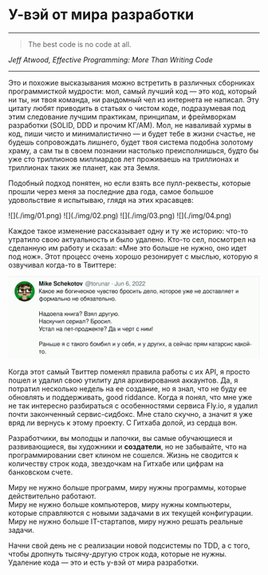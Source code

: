 # У-вэй от мира разработки

***

> The best code is no code at all.

<cite>Jeff Atwood, Effective Programming: More Than Writing Code</cite>

***

Это и похожие высказывания можно встретить в различных сборниках программисткой мудрости: мол, самый лучший код — это код, который ни ты, ни твоя команда, ни рандомный чел из интернета не написал. Эту цитату любят приводить в статьях о чистом коде, подразумевая под этим следование лучшим практикам, принципам, и фреймворкам разработки (SOLID, DDD и прочим КГ/АМ). Мол, не наваливай хурмы в код, пиши чисто и минималистично — и будет тебе в жизни счастье, не будешь сопровождать лишнего, будет твоя система подобна золотому храму, а сам ты в своем познании настолько преисполнишься, будто бы уже сто триллионов миллиардов лет проживаешь на триллионах и триллионах таких же планет, как эта Земля.

Подобный подход понятен, но если взять все пулл-реквесты, которые прошли через меня за последние два года, самое большое удовольствие я испытываю, глядя на этих красавцев:

<span class="gallery-2">
![](./img/01.png)
![](./img/02.png)
![](./img/03.png)
![](./img/04.png)
</span>

Каждое такое изменение рассказывает одну и ту же историю: что-то утратило свою актуальность и было удалено. Кто-то сел, посмотрел на сделанную им работу и сказал: «Мне это больше не нужно, оно идет под нож». Этот процесс очень хорошо резонирует с мыслью, которую я озвучивал когда-то в Твиттере:

![](./img/05.png)

Когда этот самый Твиттер поменял правила работы с их API, я просто пошел и удалил свою утилиту для архивирования аккаунтов. Да, я потратил несколько недель на ее создание, но я знал, что не буду ее обновлять и поддерживать, good riddance. Когда я понял, что мне уже не так интересно разбираться с особенностями сервиса Fly.io, я удалил почти законченный сервис-сидбокс. Мне стало скучно, а значит я уже вряд ли вернусь к этому проекту. С Гитхаба долой, из сердца вон.

Разработчики, вы молодцы и лапочки, вы самые обучающиеся и развивающиеся, вы художники и **создатели**, но не забывайте, что на программировании свет клином не сошелся. Жизнь не сводится к количеству строк кода, звездочкам на Гитхабе или цифрам на банковском счете.

Миру не нужно больше программ, миру нужны программы, которые действительно работают.  
Миру не нужно больше компьютеров, миру нужны компьютеры, которые справляются с новыми задачами в их текущей конфигурации.  
Миру не нужно больше IT-стартапов, миру нужно решать реальные задачи.

Начни свой день не с реализации новой подсистемы по TDD, а с того, чтобы дропнуть тысячу-другую строк кода, которые не нужны. Удаление кода — это и есть у-вэй от мира разработки.
